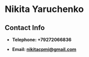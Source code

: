 # Nikita Yaruchenko

## Contact Info  

+ **Telephone: +79272066836**

+ **Email: nikitacpmi@gmail.com**


